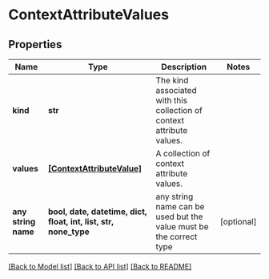 # ContextAttributeValues


## Properties
Name | Type | Description | Notes
------------ | ------------- | ------------- | -------------
**kind** | **str** | The kind associated with this collection of context attribute values. | 
**values** | [**[ContextAttributeValue]**](ContextAttributeValue.md) | A collection of context attribute values. | 
**any string name** | **bool, date, datetime, dict, float, int, list, str, none_type** | any string name can be used but the value must be the correct type | [optional]

[[Back to Model list]](../README.md#documentation-for-models) [[Back to API list]](../README.md#documentation-for-api-endpoints) [[Back to README]](../README.md)


